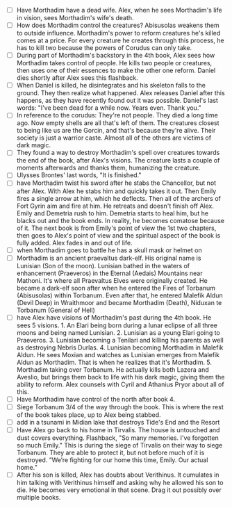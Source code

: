 - [ ] Have Morthadim have a dead wife. Alex, when he sees Morthadim's life in vision, sees Morthadim's wife's death.  
- [ ] How does Morthadim control the creatures? Abisusolas weakens them to outside influence. Morthadim's power to reform creatures he's killed comes at a price. For every creature he creates through this process, he has to kill two because the powers of Corudus can only take.  
- [ ] During part of Morthadim's backstory in the 4th book, Alex sees how Morthadim takes control of people. He kills two people or creatures, then uses one of their essences to make the other one reform. Daniel dies shortly after Alex sees this flashback.  
- [ ] When Daniel is killed, he disintegrates and his skeleton falls to the ground. They then realize what happened. Alex releases Daniel after this happens, as they have recently found out it was possible. Daniel's last words: "I've been dead for a while now. Years even. Thank you."  
- [ ] In reference to the corudus: They're not people. They died a long time ago. Now empty shells are all that's left of them. The creatures closest to being like us are the Gorcin, and that's because they're alive. Their society is just a warrior caste. Almost all of the others are victims of dark magic.  
- [ ] They found a way to destroy Morthadim's spell over creatures towards the end of the book, after Alex's visions. The creature lasts a couple of moments afterwards and thanks them, humanizing the creature.  
- [ ] Ulysses Brontes' last words, "It is finished."  
- [ ] ‎have Morthadim twist his sword after he stabs the Chancellor, but not after Alex. With Alex he stabs him and quickly takes it out. Then Emily fires a single arrow at him, which he deflects. Then all of the archers of Fort Gyrin aim and fire at him. He retreats and doesn't finish off Alex. Emily and Demetria rush to him. Demetria starts to heal him, but he blacks out and the book ends. In reality, he becomes comatose because of it. The next book is from Emily's point of view the 1st two chapters, then goes to Alex's point of view and the spiritual aspect of the book is fully added. Alex fades in and out of life.  
- [ ] when Morthadim goes to battle he has a skull mask or helmet on  
- [ ] Morthadim is an ancient praevaltus dark-elf. His original name is Lunisian (Son of the moon). Lunisian bathed in the waters of enhancement (Praeveros) in the Eternal (Aedais) Mountains near Mathoni. It's where all Praevaltus Elves were originally created. He became a dark-elf soon after when he entered the Fires of Torbanum (Abisusolas) within Torbanum. Even after that, he entered Malefik Aldun (Devil Deep) in Wraithmoor and became Morthadim (Death), Niduxan te Torbanum (General of Hell)  
- [ ] have Alex have visions of Morthadim's past during the 4th book. He sees 5 visions. 1. An Elari being born during a lunar eclipse of all three moons and being named Lunisian. 2. Lunisian as a young Elari going to Praeveros. 3. Lunisian becoming a Tenilari and killing his parents as well as destroying Nebris Durlas. 4. Lunisian becoming Morthadim in Malefik Aldun. He sees Moxian and watches as Lunisian emerges from Malefik Aldun as Morthadim. That is when he realizes that it's Morthadim. 5. Morthadim taking over Torbanum. He actually kills both Lazera and Aveslio, but brings them back to life with his dark magic, giving them the ability to reform. Alex counsels with Cyril and Athanius Pryor about all of this.  
- [ ] Have Morthadim have control of the north after book 4.  
- [ ] Siege Torbanum 3/4 of the way through the book. This is where the rest of the book takes place, up to Alex being stabbed.  
- [ ] add in a tsunami in Midian lake that destroys Tide's End and the Resort  
- [ ] Have Alex go back to his home in Tirvalis. The house is untouched and dust covers everything. Flashback, "So many memories. I've forgotten so much Emily." This is during the siege of Tirvalis on their way to siege Torbanum. They are able to protect it, but not before much of it is destroyed. ”We’re fighting for our home this time, Emily. Our actual home.”  
- [ ] After his son is killed, Alex has doubts about Verithinus. It cumulates in him talking with Verithinus himself and asking why he allowed his son to die. He becomes very emotional in that scene. Drag it out possibly over multiple books.